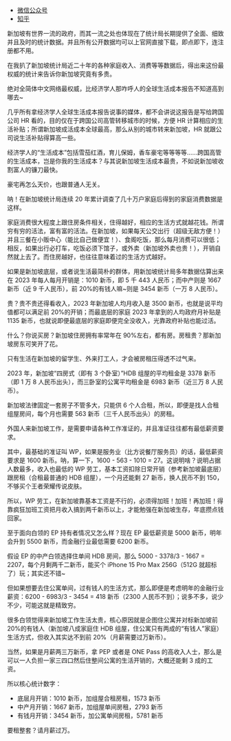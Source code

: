- [微信公众号](https://mp.weixin.qq.com/s/CwnGtV46-jqfJeMfPy-hQw)
- [知乎](https://zhuanlan.zhihu.com/p/686175309)

新加坡有世界一流的政府，而其一流之处也体现在了统计局长期提供了全面、细致并且及时的统计数据。并且所有公开数据均可以上官网直接下载，即点即下，连注册都不用。

在我扒了新加坡统计局近二十年的各种家庭收入、消费等等数据后，得出来这份最权威的统计来告诉你新加坡究竟有多贵。

绝对全简体中文网络最权威，比经济学人那咋呼人的全球生活成本报告不知道高到哪去~

几乎所有拿经济学人全球生活成本报告说事的媒体，都不会讲说这报告是写给跨国公司 HR 看的，目的仅在于跨国公司高管转移城市的时候，方便 HR 计算相应的生活补贴；所谓新加坡成活成本全球最高，那么从别的城市转来新加坡，HR 就跟公司说生活补贴得算高一些。

经济学人的“生活成本”包括雪茄红酒，育儿保姆，香车豪宅等等等等……跨国高管的生活成本，岂是你我的生活成本？与其说新加坡生活成本最贵，不如说新加坡收割富人的镰刀最快。

豪宅再怎么天价，也跟普通人无关。

呐！在新加坡统计局连续 20 年累计调查了几十万户家庭后得到的家庭消费数据是这样。

家庭消费很大程度上跟住房条件相关，住得越好，相应的生活方式就越花钱。所谓穷有穷的活法，富有富的活法。在新加坡，如果每天公交出行（超级无敌方便！）并且三餐在小贩中心（能比自己做便宜！）、食阁吃饭，那么每月消费可以很低；相反，如果出行必打车，吃饭必须下馆子，或外卖（新加坡外卖也贵！），开销自然就上去了。而住房越好，也往往意味着过的生活方式越好。

如果是新加坡底层，或者说生活最简朴的群体，用新加坡统计局多年数据估算出来在 2023 年每人每月开销是：1010 新币，即 5 千 443 人民币；而中产则是 1667 新币（近 9 千人民币），前 20%的有钱人嘛~则是 3454 新币（一万 8 人民币）。

贵？贵不贵还得看收入，2023 年新加坡人均月收入是 3500 新币，也就是说平均值都可以满足前 20%的开销；而最底层的家庭 2023 年拿到的人均政府月补贴是 1135 新币，也就说即便最底层的家庭即便完全没收入，光靠政府补贴也能过活。

什么？你说买房？新加坡住房拥有率常年在 90%左右，都有房。房租贵？那新加坡房东可笑开了花。

只有生活在新加坡的留学生、外来打工人，才会被房租压得透不过气来。

2023 年，新加坡“四房式（即有 3 个卧室）”HDB 组屋的平均租金是 3378 新币（即 1 万 8 人民币出头），而三卧室的公寓平均租金是 6983 新币（近三万 8 人民币）。

新加坡法律固定一套房子不管多大，只能供 6 个人合租，所以，即便是找人合租组屋房间，每个月也需要 563 新币（三千人民币出头）的房租。

外国人来新加坡工作，是需要申请各种工作准证的，并且准证往往都有最低薪资要求。

其中，最基础的准证叫 WP，如果是服务业（比方说餐厅服务员）的话，最低薪资要求是 1600 新币。呐，算一下，1600 - 563 - 1010 = 27。这说明啥？说明占据人数最多，收入也最低的 WP 劳工，基本工资扣除日常开销（参考新加坡最底层）跟房租（合租最普通的 HDB 组屋），一个月还能剩 27 新币，换人民币不到 150，不够买个王者荣耀传说皮肤。

所以，WP 劳工，在新加坡靠基本工资是不行的，必须得加班！加班！再加班！得靠疯狂加班工资把月收入搞到两千新币以上，才能勉强在新加坡生存，年底攒点钱回家。

至于面向白领的 EP 持有者情况又怎么样？现在 EP 最低薪资是 5000 新币，明年会升到 5500 新币，而金融行业最低需要 6200 新币。

假设 EP 的中产白领选择住单间 HDB 房间，那么 5000 - 3378/3 - 1667 = 2207，每个月剩两千二新币，能买个 iPhone 15 Pro Max 256G（512G 就超标了）玩；其实还不错~

但如果想要去住公寓单间，过有钱人的生活方式，那么即便是考虑明年的金融行业薪资：6200 - 6983/3 - 3454 = 418 新币（2300 人民币不到）；说多不多，说少不少，可能这就是精致穷。

很多白领觉得来新加坡工作生活太贵，核心原因就是企图住公寓并对标新加坡前 20%的有钱人（新加坡八成家庭住 HDB 组屋，住公寓只有两成的“有钱人”家庭）生活方式，但收入其实达不到前 20%（月薪需要过万新币）。

当然，如果是月薪两三万新币，拿 PEP 或者是 ONE Pass 的高收入人士，那么是可以一人负担一家三四口然后住整间公寓的生活开销的，大概还能剩 3 成的工资。

所以核心统计数字：

- 底层月开销：1010 新币，加组屋合租房租，1573 新币
- 中产月开销：1667 新币，加组屋单间房租，2793 新币
- 有钱月开销：3454 新币，加公寓单间房租，5781 新币

要租整套？请月薪过万。
